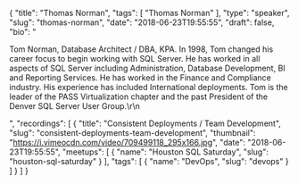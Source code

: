 {
  "title": "Thomas Norman",
  "tags": [
    "Thomas Norman"
  ],
  "type": "speaker",
  "slug": "thomas-norman",
  "date": "2018-06-23T19:55:55",
  "draft": false,
  "bio": "<p>Tom Norman, Database Architect / DBA, KPA. In 1998, Tom changed his career focus to begin working with SQL Server. He has worked in all aspects of SQL Server including Administration, Database Development, BI and Reporting Services. He has worked in the Finance and Compliance industry.  His experience has included International deployments. Tom is the leader of the PASS Virtualization chapter and the past President of the Denver SQL Server User Group.\r\n</p>",
  "recordings": [
    {
      "title": "Consistent Deployments / Team Development",
      "slug": "consistent-deployments-team-development",
      "thumbnail": "https://i.vimeocdn.com/video/709499118_295x166.jpg",
      "date": "2018-06-23T19:55:55",
      "meetups": [
        {
          "name": "Houston SQL Saturday",
          "slug": "houston-sql-saturday"
        }
      ],
      "tags": [
        {
          "name": "DevOps",
          "slug": "devops"
        }
      ]
    }
  ]
}